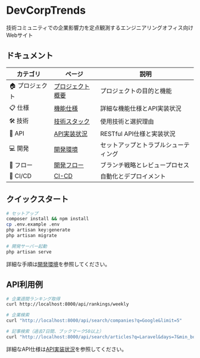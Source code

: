 # DevCorpTrends

技術コミュニティでの企業影響力を定点観測するエンジニアリングオフィス向けWebサイト

## ドキュメント

| カテゴリ | ページ | 説明 |
|---------|--------|------|
| 🏠 プロジェクト | [プロジェクト概要](プロジェクト概要) | プロジェクトの目的と機能 |
| 📋 仕様 | [機能仕様](機能仕様) | 詳細な機能仕様とAPI実装状況 |
| 🛠 技術 | [技術スタック](技術スタック) | 使用技術と選択理由 |
| 🔌 API | [API実装状況](API実装状況) | RESTful API仕様と実装状況 |
| 💻 開発 | [開発環境](開発環境) | セットアップとトラブルシューティング |
| 🔄 フロー | [開発フロー](開発フロー) | ブランチ戦略とレビュープロセス |
| 🚀 CI/CD | [CI-CD](CI-CD) | 自動化とデプロイメント |

## クイックスタート

```bash
# セットアップ
composer install && npm install
cp .env.example .env
php artisan key:generate
php artisan migrate

# 開発サーバー起動
php artisan serve
```

詳細な手順は[開発環境](開発環境)を参照してください。

## API利用例

```bash
# 企業週間ランキング取得
curl http://localhost:8000/api/rankings/weekly

# 企業検索
curl "http://localhost:8000/api/search/companies?q=Google&limit=5"

# 記事検索（過去7日間、ブックマーク50以上）
curl "http://localhost:8000/api/search/articles?q=Laravel&days=7&min_bookmarks=50"
```

詳細なAPI仕様は[API実装状況](API実装状況)を参照してください。
